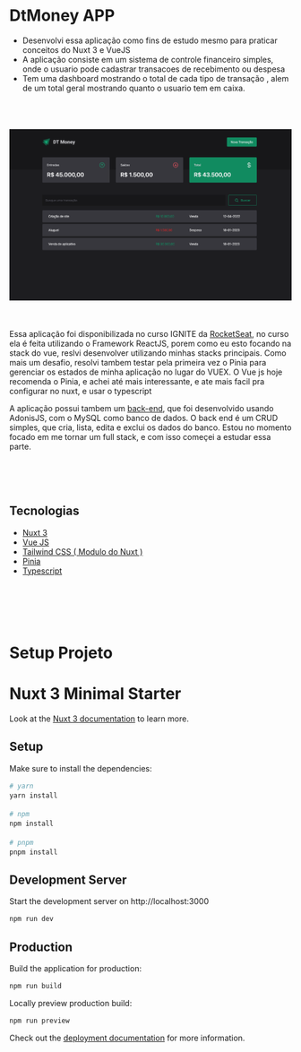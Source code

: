# DtMoney APP

- Desenvolvi essa aplicação como fins de estudo mesmo para praticar conceitos do Nuxt 3 e VueJS
- A aplicação consiste em um sistema de controle financeiro simples, onde o usuario pode cadastrar transacoes de recebimento ou despesa
- Tem uma dashboard mostrando o total de cada tipo de transação , alem de um total geral mostrando quanto o usuario tem em caixa.

<br>
<br>
<br>

<img src="./screen.png" />

<br>
<br>
<br>

<p>Essa aplicação foi disponibilizada no curso IGNITE da <a href="https://lp.rocketseat.com.br/ignite">RocketSeat</a>, no curso ela é feita utilizando o Framework ReactJS, porem como eu esto focando na stack do vue, reslvi desenvolver utilizando minhas stacks principais. Como mais um desafio, resolvi tambem testar pela primeira vez o Pinia para gerenciar os estados de minha aplicação no lugar do VUEX. O Vue js hoje recomenda o Pinia, e achei até mais interessante, e ate mais facil pra configurar no nuxt, e usar o typescript</p>

<p>A aplicação possui tambem um <a href="https://github.com/cfcamargo/dtmoney-backend">back-end</a>, que foi desenvolvido usando AdonisJS, com o MySQL como banco de dados. O back end é um CRUD simples, que cria, lista, edita e exclui os dados do banco. Estou no momento focado em me tornar um full stack, e com isso começei a estudar essa parte.</p>

<br><br><br>

## Tecnologias
- <a href="https://nuxt.com/">Nuxt 3</a>
- <a href="https://vuejs.org/">Vue JS</a>
- <a href="https://nuxt.com/modules/tailwindcss">Tailwind CSS ( Modulo do Nuxt )</a>
- <a href="https://pinia.vuejs.org/">Pinia</a>
- <a href="https://www.typescriptlang.org/">Typescript</a>

<br>
<br>
<br>
<br>


# Setup Projeto



# Nuxt 3 Minimal Starter

Look at the [Nuxt 3 documentation](https://nuxt.com/docs/getting-started/introduction) to learn more.

## Setup

Make sure to install the dependencies:

```bash
# yarn
yarn install

# npm
npm install

# pnpm
pnpm install
```

## Development Server

Start the development server on http://localhost:3000

```bash
npm run dev
```

## Production

Build the application for production:

```bash
npm run build
```

Locally preview production build:

```bash
npm run preview
```

Check out the [deployment documentation](https://nuxt.com/docs/getting-started/deployment) for more information.
